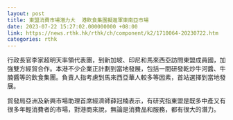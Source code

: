 ```yaml
---
layout: post
title: 東盟消費市場潛力大  港飲食集團擬進軍東南亞市場
date: 2023-07-22 15:27:02.000000000 +08:00
link: https://news.rthk.hk/rthk/ch/component/k2/1710064-20230722.htm
categories: rthk
---
```


行政長官李家超明天率領代表團，到新加坡、印尼和馬來西亞訪問東盟成員國，加強雙方經貿合作。本港不少企業正計劃到當地發展，包括一間研發乾炒牛河醬、牛腩醬等的飲食集團。負責人指考慮到馬來西亞華人較多等因素，首站選擇到當地發展。

貿發局亞洲及新興市場助理首席經濟師薛冠楠表示，有研究指東盟是既多中產又有很多年輕消費者的市場，對港商來說，無論是消費品和服務，都有很大的潛力。
